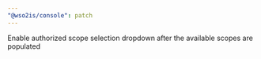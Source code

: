 ```yaml
---
"@wso2is/console": patch
---
```


Enable authorized scope selection dropdown after the available scopes are populated
